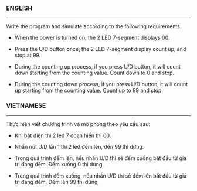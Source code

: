 ### ENGLISH
---
Write the program and simulate according to the following requirements:

- When the power is turned on, the 2 LED 7-segment displays 00.

- Press the U/D button once, the 2 LED 7-segment display count up, and stop at 99.

- During the counting up process, if you press U/D button, it will count down starting from the counting value. Count down to 0 and stop.

- During the counting down process, if you press U/D button, it will count up starting from the counting value. Count up to 99 and stop.

### VIETNAMESE
---
Thực hiện viết chương trình và mô phỏng theo yêu cầu sau:

- Khi bật điện thì 2 led 7 đoạn hiển thị 00.

- Nhấn nút U/D lần 1 thì 2 led đếm lên, đến 99 thì dừng.

- Trong quá trình đếm lên, nếu nhấn U/D thì sẽ đếm xuống bắt đầu từ giá trị đang đếm. Đếm xuống 0 thì dừng.

- Trong quá trình đếm xuống, nếu nhấn U/D thì sẽ đếm lên bắt đầu từ giá trị đang đếm. Đếm lên 99 thì dừng.
